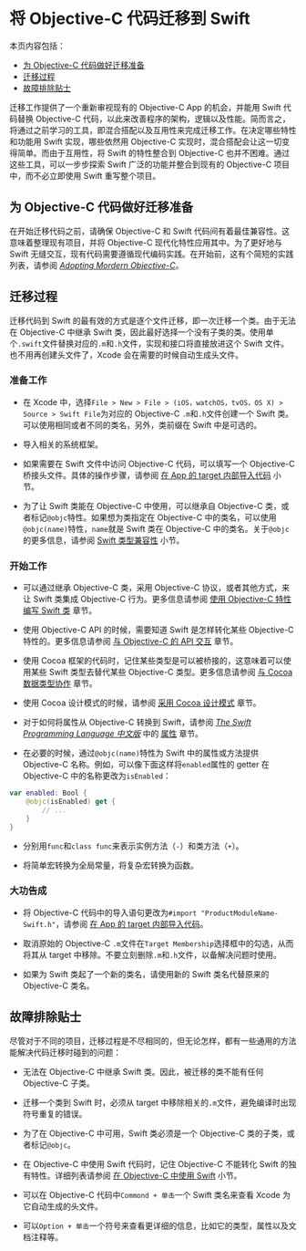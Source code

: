 # 将 Objective-C 代码迁移到 Swift

本页内容包括：

- [为 Objective-C 代码做好迁移准备](#preparing_your_objective-c_code_for_migration)
- [迁移过程](#the_migration_process)
- [故障排除贴士](#troubleshooting_tips_and_reminders)

迁移工作提供了一个重新审视现有的 Objective-C App 的机会，并能用 Swift 代码替换 Objective-C 代码，以此来改善程序的架构，逻辑以及性能。简而言之，将通过之前学习的工具，即混合搭配以及互用性来完成迁移工作。在决定哪些特性和功能用 Swift 实现，哪些依然用 Objective-C 实现时，混合搭配会让这一切变得简单。而由于互用性，将 Swift 的特性整合到 Objective-C 也并不困难。通过这些工具，可以一步步探索 Swift 广泛的功能并整合到现有的 Objective-C 项目中，而不必立即使用 Swift 重写整个项目。

<a name="preparing_your_objective-c_code_for_migration"></a>
## 为 Objective-C 代码做好迁移准备

在开始迁移代码之前，请确保 Objective-C 和 Swift 代码间有着最佳兼容性。这意味着整理现有项目，并将 Objective-C 现代化特性应用其中。为了更好地与 Swift 无缝交互，现有代码需要遵循现代编码实践。在开始前，这有个简短的实践列表，请参阅 [*Adopting Mordern Objective-C*](https://developer.apple.com/library/prerelease/ios/releasenotes/ObjectiveC/ModernizationObjC/AdoptingModernObjective-C/AdoptingModernObjective-C.html#//apple_ref/doc/uid/TP40014150)。

<a name="the_migration_process"></a>
## 迁移过程

迁移代码到 Swift 的最有效的方式是逐个文件迁移，即一次迁移一个类。由于无法在 Objective-C 中继承 Swift 类，因此最好选择一个没有子类的类。使用单个`.swift`文件替换对应的`.m`和`.h`文件，实现和接口将直接放进这个 Swift 文件。也不用再创建头文件了，Xcode 会在需要的时候自动生成头文件。

### 准备工作

* 在 Xcode 中，选择`File > New > File > (iOS，watchOS，tvOS，OS X) > Source > Swift File`为对应的 Objective-C `.m`和`.h`文件创建一个 Swift 类。可以使用相同或者不同的类名，另外，类前缀在 Swift 中是可选的。

* 导入相关的系统框架。

* 如果需要在 Swift 文件中访问 Objective-C 代码，可以填写一个 Objective-C 桥接头文件。具体的操作步骤，请参阅 [在 App 的 target 内部导入代码](../03-Mix%20and%20Match/Swift%20and%20Objective-C%20in%20the%20Same%20Project.md#importing_code_from_within_the_same_app_target) 小节。

* 为了让 Swift 类能在 Objective-C 中使用，可以继承自 Objective-C 类，或者标记`@objc`特性。如果想为类指定在 Objective-C 中的类名，可以使用`@objc(name)`特性，`name`就是 Swift 类在 Objective-C 中的类名。关于`@objc`的更多信息，请参阅 [Swift 类型兼容性](../02-Interoperability/01-Interacting%20with%20Objective-C%20APIs.md#swift_type_compatibility) 小节。

### 开始工作

* 可以通过继承 Objective-C 类，采用 Objective-C 协议，或者其他方式，来让 Swift 类集成 Objective-C 行为。更多信息请参阅 [使用 Objective-C 特性编写 Swift 类](../02-Interoperability/02-Writing%20Swift%20Classes%20with%20Objective-C%20Behavior.md) 章节。

* 使用 Objective-C API 的时候，需要知道 Swift 是怎样转化某些 Objective-C 特性的。更多信息请参阅 [与 Objective-C 的 API 交互](../02-Interoperability/01-Interacting%20with%20Objective-C%20APIs.md) 章节。

* 使用 Cocoa 框架的代码时，记住某些类型是可以被桥接的，这意味着可以使用某些 Swift 类型去替代某些 Objective-C 类型。更多信息请参阅 [与 Cocoa 数据类型协作](../02-Interoperability/03-Working%20with%20Cocoa%20Data%20Types.md) 章节。

* 使用 Cocoa 设计模式的时候，请参阅 [采用 Cocoa 设计模式](../02-Interoperability/04-Adopting%20Cocoa%20Design%20Patterns.md) 章节。

* 对于如何将属性从 Objective-C 转换到 Swift，请参阅 [*The Swift Programming Language 中文版*](http://wiki.jikexueyuan.com/project/swift/) 中的 [属性](http://wiki.jikexueyuan.com/project/swift/chapter2/10_Properties.html) 章节。

* 在必要的时候，通过`@objc(name)`特性为 Swift 中的属性或方法提供 Objective-C 名称。例如，可以像下面这样将`enabled`属性的 getter 在 Objective-C 中的名称更改为`isEnabled`：

```swift
var enabled: Bool {
	@objc(isEnabled) get {
		// ...
	}
}
```

* 分别用`func`和`class func`来表示实例方法（`-`）和类方法（`+`）。

* 将简单宏转换为全局常量，将复杂宏转换为函数。

### 大功告成

* 将 Objective-C 代码中的导入语句更改为`#import "ProductModuleName-Swift.h"`，请参阅 [在 App 的 target 内部导入代码](../03-Mix%20and%20Match/Swift%20and%20Objective-C%20in%20the%20Same%20Project.md#importing_code_from_within_the_same_app_target)。

* 取消原始的 Objective-C `.m`文件在`Target Membership`选择框中的勾选，从而将其从 target 中移除。不要立刻删除`.m`和`.h`文件，以备解决问题时使用。

* 如果为 Swift 类起了一个新的类名，请使用新的 Swift 类名代替原来的 Objective-C 类名。

<a name="troubleshooting_tips_and_reminders"></a>
## 故障排除贴士

尽管对于不同的项目，迁移过程是不尽相同的，但无论怎样，都有一些通用的方法能解决代码迁移时碰到的问题：

* 无法在 Objective-C 中继承 Swift 类。因此，被迁移的类不能有任何 Objective-C 子类。

* 迁移一个类到 Swift 时，必须从 target 中移除相关的`.m`文件，避免编译时出现符号重复的错误。

* 为了在 Objective-C 中可用，Swift 类必须是一个 Objective-C 类的子类，或者标记`@objc`。

* 在 Objective-C 中使用 Swift 代码时，记住 Objective-C 不能转化 Swift 的独有特性。详细列表请参阅 [在 Objective-C 中使用 Swift](../03-Mix%20and%20Match/Swift%20and%20Objective-C%20in%20the%20Same%20Project.md#using_swift_from_objective-c) 小节。

* 可以在 Objective-C 代码中`Commond + 单击`一个 Swift 类名来查看 Xcode 为它自动生成的头文件。

* 可以`Option + 单击`一个符号来查看更详细的信息，比如它的类型，属性以及文档注释等。
